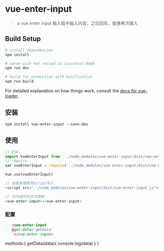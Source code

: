 # vue-enter-input

> a vue enter input
输入框中输入内容，之后回车，能够再次输入
## Build Setup

``` bash
# install dependencies
npm install

# serve with hot reload at localhost:8080
npm run dev

# build for production with minification
npm run build
```

For detailed explanation on how things work, consult the [docs for vue-loader](http://vuejs.github.io/vue-loader).

## 安装

```JS
npm install vue-enter-input --save-dev
```
## 使用

```js
// ES6
import VueEnterInput from '../node_modules/vue-enter-input/dist/vue-enter-input.js'
// require
var vueEnterInput = require('../node_modules/vue-enter-input/dist/vue-enter-input.js')

Vue.use(vueEnterInput)

// 或者直接使用script导入
<script src="../node_modules/vue-enter-input/dist/vue-enter-input.js"></script>

// 作为组件的方式使用
<vue-enter-input></vue-enter-input>
```

### 配置

```html
   <vue-enter-input
   @get-data='getData'
    </vue-enter-input>
```
methods:{
getData(data){
console.log(data)
}
}
